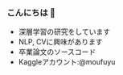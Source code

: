 ### こんにちは 👋

- 深層学習の研究をしています
- NLP, CVに興味があります
- 卒業論文のソースコード
- Kaggleアカウント:@moufuyu
<!--
**moufuyu/moufuyu** is a ✨ _special_ ✨ repository because its `README.md` (this file) appears on your GitHub profile.

Here are some ideas to get you started:

- 🔭 I’m currently working on ...
- 🌱 I’m currently learning ...
- 👯 I’m looking to collaborate on ...
- 🤔 I’m looking for help with ...
- 💬 Ask me about ...
- 📫 How to reach me: ...
- 😄 Pronouns: ...
- ⚡ Fun fact: ...
-->
